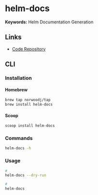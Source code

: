 # helm-docs

**Keywords:** Helm Documentation Generation

## Links

- [Code Repository](https://github.com/norwoodj/helm-docs)

## CLI

### Installation

#### Homebrew

```sh
brew tap norwoodj/tap
brew install helm-docs
```

#### Scoop

```sh
scoop install helm-docs
```

### Commands

```sh
helm-docs -h
```

### Usage

```sh
#
helm-docs --dry-run

#
helm-docs
```

<!--
.helmdocsignore
-->
